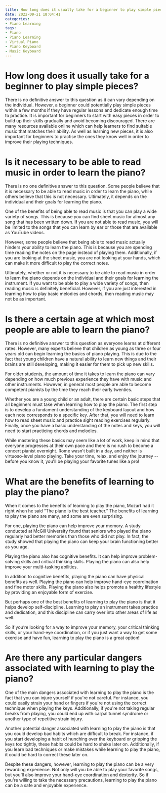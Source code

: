 ```yaml
---
title: How long does it usually take for a beginner to play simple pieces
date: 2022-09-21 18:04:41
categories:
- Piano Learning
tags:
- Piano
- Piano Learning
- Virtual Piano
- Piano Keyboard
- Music Keyboard
---
```



#  How long does it usually take for a beginner to play simple pieces?

There is no definitive answer to this question as it can vary depending on the individual. However, a beginner could potentially play simple pieces within a few months if they have regular lessons and dedicate enough time to practice. It is important for beginners to start with easy pieces in order to build up their skills gradually and avoid becoming discouraged. There are many resources available online which can help learners to find suitable music that matches their ability. As well as learning new pieces, it is also important for beginners to practise the ones they know well in order to improve their playing techniques.

#  Is it necessary to be able to read music in order to learn the piano?

There is no one definitive answer to this question. Some people believe that it is necessary to be able to read music in order to learn the piano, while others believe that this is not necessary. Ultimately, it depends on the individual and their goals for learning the piano.

One of the benefits of being able to read music is that you can play a wide variety of songs. This is because you can find sheet music for almost any song that has been written down. If you are not able to read music, you will be limited to the songs that you can learn by ear or those that are available as YouTube videos.

However, some people believe that being able to read music actually hinders your ability to learn the piano. This is because you are spending time reading the notes on the page instead of playing them. Additionally, if you are looking at the sheet music, you are not looking at your hands, which can make it more difficult to play the correct notes.

Ultimately, whether or not it is necessary to be able to read music in order to learn the piano depends on the individual and their goals for learning the instrument. If you want to be able to play a wide variety of songs, then reading music is definitely beneficial. However, if you are just interested in learning how to play basic melodies and chords, then reading music may not be as important.

#  Is there a certain age at which most people are able to learn the piano?

There is no definitive answer to this question as everyone learns at different rates. However, many experts believe that children as young as three or four years old can begin learning the basics of piano playing. This is due to the fact that young children have a natural ability to learn new things and their brains are still developing, making it easier for them to pick up new skills.

For older students, the amount of time it takes to learn the piano can vary depending on how much previous experience they have with music and other instruments. However, in general most people are able to become competent pianists by the time they reach their early twenties.

Whether you are a young child or an adult, there are certain basic steps that all beginners must take when learning how to play the piano. The first step is to develop a fundament understanding of the keyboard layout and how each note corresponds to a specific key. After that, you will need to learn how to read sheet music and practice sight reading exercises regularly. Finally, once you have a basic understanding of the notes and keys, you will need to start practicing chords and melodies.

While mastering these basics may seem like a lot of work, keep in mind that everyone progresses at their own pace and there is no rush to become a concert pianist overnight. Rome wasn't built in a day, and neither is virtuoso-level piano playing. Take your time, relax, and enjoy the journey -- before you know it, you'll be playing your favorite tunes like a pro!

#  What are the benefits of learning to play the piano?

When it comes to the benefits of learning to play the piano, Mozart had it right when he said “The piano is the best teacher.” The benefits of learning to play the piano are many, and some are even surprising.

For one, playing the piano can help improve your memory. A study conducted at McGill University found that seniors who played the piano regularly had better memories than those who did not play. In fact, the study showed that playing the piano can keep your brain functioning better as you age.

Playing the piano also has cognitive benefits. It can help improve problem-solving skills and critical thinking skills. Playing the piano can also help improve your multi-tasking abilities.

In addition to cognitive benefits, playing the piano can have physical benefits as well. Playing the piano can help improve hand-eye coordination and fine motor skills. Playing the piano also helps promote a healthy lifestyle by providing an enjoyable form of exercise.

But perhaps one of the best benefits of learning to play the piano is that it helps develop self-discipline. Learning to play an instrument takes practice and dedication, and this discipline can carry over into other areas of life as well.

So if you’re looking for a way to improve your memory, your critical thinking skills, or your hand-eye coordination, or if you just want a way to get some exercise and have fun, learning to play the piano is a great option!

#  Are there any particular dangers associated with learning to play the piano?

One of the main dangers associated with learning to play the piano is the fact that you can injure yourself if you're not careful. For instance, you could easily strain your hand or fingers if you're not using the correct technique when playing the keys. Additionally, if you're not taking regular breaks from playing, you could end up with carpal tunnel syndrome or another type of repetitive strain injury.

Another potential danger associated with learning to play the piano is that you could develop bad habits which are difficult to break. For instance, if you start developing a habit of hunching over the keyboard or gripping the keys too tightly, these habits could be hard to shake later on. Additionally, if you learn bad techniques or make mistakes while learning to play the piano, it could be hard to correct these later on.

Despite these dangers, however, learning to play the piano can be a very rewarding experience. Not only will you be able to play your favorite songs, but you'll also improve your hand-eye coordination and dexterity. So if you're willing to take the necessary precautions, learning to play the piano can be a safe and enjoyable experience.